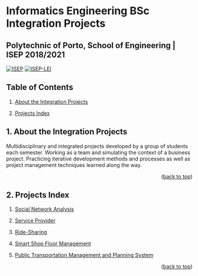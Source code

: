 <a name="readme-top"></a>

# Informatics Engineering BSc Integration Projects

## **Polytechnic of Porto, School of Engineering | ISEP 2018/2021**

[![ISEP][ISEP-badge]][ISEP-url]
[![ISEP-LEI][ISEP-LEI-badge]][ISEP-LEI-url]

## Table of Contents

1. [About the Integration Projects](#1-about-the-integration-projects)

2. [Projects Index](#2-projects-index)

## 1. About the Integration Projects

Multidisciplinary and integrated projects developed by a group of students each semester. Working as a team and simulating the context of a business project. Practicing iterative development methods and processes as well as project management techniques learned along the way.

<p align="right">(<a href="#readme-top">back to top</a>)</p>

## 2. Projects Index

1. [Social Network Analysis](./sna-java/)

2. [Service Provider](./agpsd-java/)

3. [Ride-Sharing](./rsa-java/)

4. [Smart Shop Floor Management](./ssfm-java/)

5. [Public Transportation Management and Planning System](./ptmps-js-ts-csharp/)

<p align="right">(<a href="#readme-top">back to top</a>)</p>

<!-- MARKDOWN LINKS & IMAGES -->
<!-- https://www.markdownguide.org/basic-syntax/#reference-style-links -->
[ISEP-badge]: https://img.shields.io/badge/ISEP-orange.svg?style=for-the-badge&logo=Leanpub&logoColor=white
[ISEP-url]: https://www.isep.ipp.pt/
[ISEP-LEI-badge]: https://img.shields.io/badge/LEI_BSc-gray.svg?style=for-the-badge&logo=HTMLAcademy&logoColor=white
[ISEP-LEI-url]: https://www.isep.ipp.pt/Course/Course/26